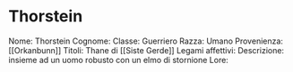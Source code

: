 # Thorstein
Nome: Thorstein
Cognome: 
Classe: Guerriero
Razza: Umano
Provenienza: [[Orkanbunn]]
Titoli: Thane di [[Siste Gerde]]
Legami affettivi:
Descrizione: insieme ad un uomo robusto con un elmo di stornione
Lore:
